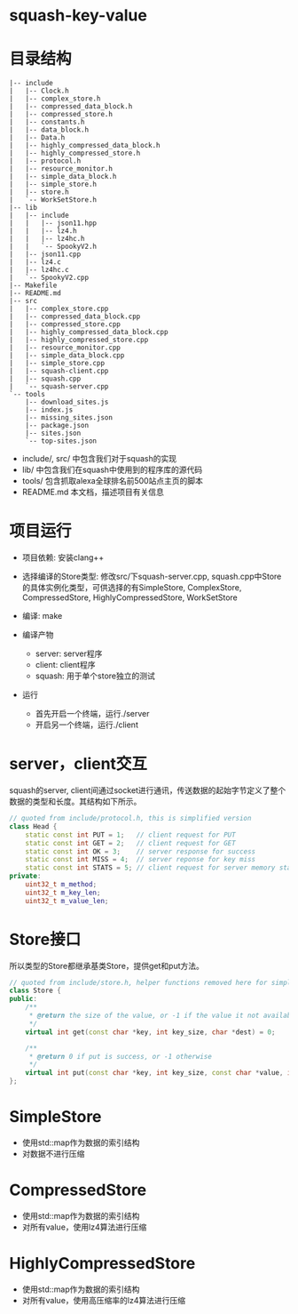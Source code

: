squash-key-value
================

# 目录结构

```
|-- include
|   |-- Clock.h
|   |-- complex_store.h
|   |-- compressed_data_block.h
|   |-- compressed_store.h
|   |-- constants.h
|   |-- data_block.h
|   |-- Data.h
|   |-- highly_compressed_data_block.h
|   |-- highly_compressed_store.h
|   |-- protocol.h
|   |-- resource_monitor.h
|   |-- simple_data_block.h
|   |-- simple_store.h
|   |-- store.h
|   `-- WorkSetStore.h
|-- lib
|   |-- include
|   |   |-- json11.hpp
|   |   |-- lz4.h
|   |   |-- lz4hc.h
|   |   `-- SpookyV2.h
|   |-- json11.cpp
|   |-- lz4.c
|   |-- lz4hc.c
|   `-- SpookyV2.cpp
|-- Makefile
|-- README.md
|-- src
|   |-- complex_store.cpp
|   |-- compressed_data_block.cpp
|   |-- compressed_store.cpp
|   |-- highly_compressed_data_block.cpp
|   |-- highly_compressed_store.cpp
|   |-- resource_monitor.cpp
|   |-- simple_data_block.cpp
|   |-- simple_store.cpp
|   |-- squash-client.cpp
|   |-- squash.cpp
|   `-- squash-server.cpp
`-- tools
    |-- download_sites.js
    |-- index.js
    |-- missing_sites.json
    |-- package.json
    |-- sites.json
    `-- top-sites.json
```

- include/, src/ 中包含我们对于squash的实现
- lib/ 中包含我们在squash中使用到的程序库的源代码
- tools/ 包含抓取alexa全球排名前500站点主页的脚本
- README.md 本文档，描述项目有关信息

# 项目运行

- 项目依赖: 安装clang++

- 选择编译的Store类型: 修改src/下squash-server.cpp, squash.cpp中Store的具体实例化类型，可供选择的有SimpleStore, ComplexStore, CompressedStore, HighlyCompressedStore, WorkSetStore

- 编译: make

- 编译产物
    - server: server程序
	- client: client程序
	- squash: 用于单个store独立的测试

- 运行
    - 首先开启一个终端，运行./server
	- 开启另一个终端，运行./client

# server，client交互

squash的server, client间通过socket进行通讯，传送数据的起始字节定义了整个数据的类型和长度。其结构如下所示。

```c++
// quoted from include/protocol.h, this is simplified version 
class Head {
	static const int PUT = 1;   // client request for PUT
	static const int GET = 2;   // client request for GET
	static const int OK = 3;    // server response for success
	static const int MISS = 4;  // server reponse for key miss
	static const int STATS = 5; // client request for server memory status
private:
	uint32_t m_method;
	uint32_t m_key_len;
	uint32_t m_value_len;
```

# Store接口

所以类型的Store都继承基类Store，提供get和put方法。

```c++
// quoted from include/store.h, helper functions removed here for simplicity
class Store {
public:
	/**
	 * @return the size of the value, or -1 if the value it not available
	 */
	virtual int get(const char *key, int key_size, char *dest) = 0;

	/**
	 * @return 0 if put is success, or -1 otherwise
	 */
	virtual int put(const char *key, int key_size, const char *value, int value_size) = 0;
};
```

# SimpleStore

- 使用std::map作为数据的索引结构
- 对数据不进行压缩

# CompressedStore

- 使用std::map作为数据的索引结构
- 对所有value，使用lz4算法进行压缩

# HighlyCompressedStore

- 使用std::map作为数据的索引结构
- 对所有value，使用高压缩率的lz4算法进行压缩
